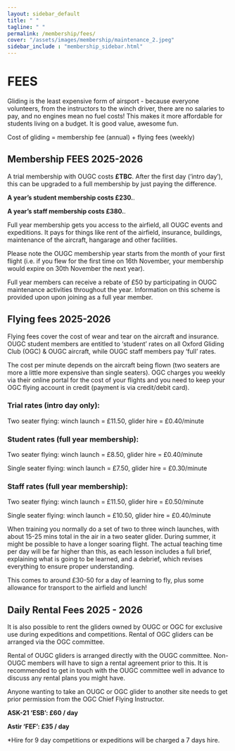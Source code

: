 ```yaml
---
layout: sidebar_default
title: " "
tagline: " "
permalink: /membership/fees/
cover: "/assets/images/membership/maintenance_2.jpeg"
sidebar_include : "membership_sidebar.html"
---
```


# FEES
Gliding is the least expensive form of airsport - because everyone volunteers, from the instructors to the winch driver, there are no salaries to pay, and no engines mean no fuel costs! This makes it more affordable for students living on a budget. It is good value, awesome fun.

Cost of gliding = membership fee (annual) + flying fees (weekly)

## Membership FEES 2025-2026
A trial membership with OUGC costs **£TBC**. After the first day (‘intro day’), this can be upgraded to a full membership by just paying the difference.

**A year’s student membership costs £230.**. 

**A year’s staff membership costs £380.**. 

Full year membership gets you access to the airfield, all OUGC events and expeditions. It pays for things like rent of the airfield, insurance, buildings, maintenance of the aircraft, hangarage and other facilities. 

Please note the OUGC membership year starts from the month of your first flight (i.e. if you flew for the first time on 16th November, your membership would expire on 30th November the next year).

Full year members can receive a rebate of £50 by participating in OUGC maintenance activities throughout the year. Information on this scheme is provided upon upon joining as a full year member.

## Flying fees 2025-2026
Flying fees cover the cost of wear and tear on the aircraft and insurance. OUGC student members are entitled to ‘student’ rates on all Oxford Gliding Club (OGC) & OUGC aircraft, while OUGC staff members pay ‘full’ rates. 

The cost per minute depends on the aircraft being flown (two seaters are more a little more expensive than single seaters). OGC charges you weekly via their online portal for the cost of your flights and you need to keep your OGC flying account in credit (payment is via credit/debit card).

### Trial rates (intro day only):

Two seater flying: winch launch = £11.50,  glider hire = £0.40/minute

### Student rates (full year membership):

Two seater flying: winch launch = £8.50,  glider hire = £0.40/minute

Single seater flying: winch launch = £7.50,  glider hire = £0.30/minute

### Staff rates (full year membership):

Two seater flying: winch launch = £11.50,  glider hire = £0.50/minute

Single seater flying: winch launch = £10.50,  glider hire = £0.40/minute

When training you normally do a set of two to three winch launches, with about 15-25 mins total in the air in a two seater glider. During summer, it might be possible to have a longer soaring flight. The actual teaching time per day will be far higher than this, as each lesson includes a full brief, explaining what is going to be learned, and a debrief, which revises everything to ensure proper understanding. 

This comes to around £30-50 for a day of learning to fly, plus some allowance for transport to the airfield and lunch! 

## Daily Rental Fees 2025 - 2026
It is also possible to rent the gliders owned by OUGC or OGC for exclusive use during expeditions and competitions. Rental of OGC gliders can be arranged via the OGC committee.

Rental of OUGC gliders is arranged directly with the OUGC committee. Non-OUGC members will have to sign a rental agreement prior to this. It is recommended to get in touch with the OUGC committee well in advance to discuss any rental plans you might have.

Anyone wanting to take an OUGC or OGC glider to another site needs to get prior permission from the OGC Chief Flying Instructor.

**ASK-21 ‘ESB’: £60 / day**	 

**Astir ‘FEF’: £35 / day**

*Hire for 9 day competitions or expeditions will be charged a 7 days hire.